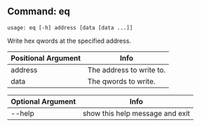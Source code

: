 ## Command: eq ##
```
usage: eq [-h] address [data [data ...]]
```
Write hex qwords at the specified address.  

| Positional Argument | Info |
|---------------------|------|
| address | The address to write to. |
| data | The qwords to write. |

| Optional Argument | Info |
|---------------------|------|
| --help | show this help message and exit |


